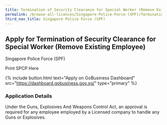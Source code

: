 ```yaml
---
title: Termination of Security Clearance for Special Worker (Remove Existing Employee)
permalink: /browse-all-licences/Singapore-Police-Force-(SPF)/Termination-of-Security-Clearance-for-Special-Worker-(Remove-Existing-Employee)
third_nav_title: Singapore Police Force (SPF)
---
```


## Apply for Termination of Security Clearance for Special Worker (Remove Existing Employee)

Singapore Police Force (SPF)

Print SPCP Here

{% include button.html text="Apply on GoBusiness Dashboard" src="https://dashboard.gobusiness.gov.sg/" type="primary" %}

### Application Details
Under the Guns, Explosives And Weapons Control Act, an approval is required for any employee employed by a Licensed company to handle any Guns or  Explosives. 

